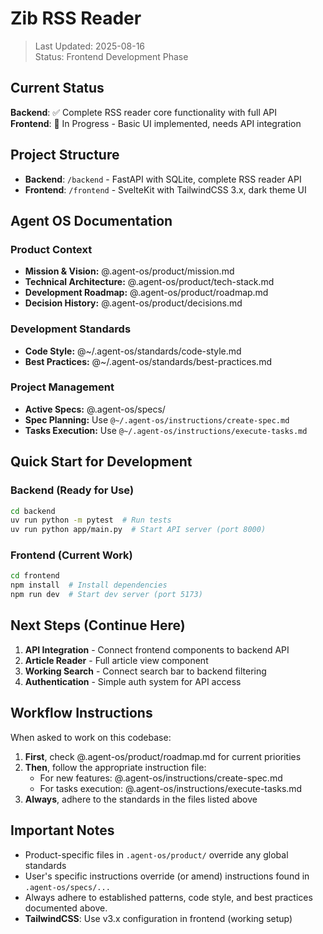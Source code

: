 # Zib RSS Reader

> Last Updated: 2025-08-16  
> Status: Frontend Development Phase

## Current Status

**Backend**: ✅ Complete RSS reader core functionality with full API  
**Frontend**: 🚧 In Progress - Basic UI implemented, needs API integration

## Project Structure

- **Backend**: `/backend` - FastAPI with SQLite, complete RSS reader API
- **Frontend**: `/frontend` - SvelteKit with TailwindCSS 3.x, dark theme UI

## Agent OS Documentation

### Product Context
- **Mission & Vision:** @.agent-os/product/mission.md
- **Technical Architecture:** @.agent-os/product/tech-stack.md
- **Development Roadmap:** @.agent-os/product/roadmap.md
- **Decision History:** @.agent-os/product/decisions.md

### Development Standards
- **Code Style:** @~/.agent-os/standards/code-style.md
- **Best Practices:** @~/.agent-os/standards/best-practices.md

### Project Management
- **Active Specs:** @.agent-os/specs/
- **Spec Planning:** Use `@~/.agent-os/instructions/create-spec.md`
- **Tasks Execution:** Use `@~/.agent-os/instructions/execute-tasks.md`

## Quick Start for Development

### Backend (Ready for Use)
```bash
cd backend
uv run python -m pytest  # Run tests
uv run python app/main.py  # Start API server (port 8000)
```

### Frontend (Current Work)
```bash
cd frontend
npm install  # Install dependencies
npm run dev  # Start dev server (port 5173)
```

## Next Steps (Continue Here)

1. **API Integration** - Connect frontend components to backend API
2. **Article Reader** - Full article view component
3. **Working Search** - Connect search bar to backend filtering
4. **Authentication** - Simple auth system for API access

## Workflow Instructions

When asked to work on this codebase:

1. **First**, check @.agent-os/product/roadmap.md for current priorities
2. **Then**, follow the appropriate instruction file:
   - For new features: @.agent-os/instructions/create-spec.md
   - For tasks execution: @.agent-os/instructions/execute-tasks.md
3. **Always**, adhere to the standards in the files listed above

## Important Notes

- Product-specific files in `.agent-os/product/` override any global standards
- User's specific instructions override (or amend) instructions found in `.agent-os/specs/...`
- Always adhere to established patterns, code style, and best practices documented above.
- **TailwindCSS**: Use v3.x configuration in frontend (working setup)